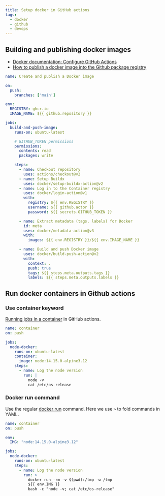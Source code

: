 ```yaml
---
title: Setup docker in GitHub actions
tags:
  - docker
  - github
  - devops
---
```


## Building and publishing docker images

- [Docker documentation: Configure GitHub Actions](https://docs.docker.com/ci-cd/github-actions/)
- [How to publish a docker image into the Github package registry](https://docs.github.com/en/actions/publishing-packages/publishing-docker-images)


```yaml title=".github/workflows/docker.yml"
name: Create and publish a Docker image

on:
  push:
    branches: ['main']

env:
  REGISTRY: ghcr.io
  IMAGE_NAME: ${{ github.repository }}

jobs:
  build-and-push-image:
    runs-on: ubuntu-latest

    # GITHUB_TOKEN permissions
    permissions:
      contents: read
      packages: write

    steps:
      - name: Checkout repository
        uses: actions/checkout@v2
      - name: Setup Buildx
        uses: docker/setup-buildx-action@v2
      - name: Log in to the Container registry
        uses: docker/login-action@v1
        with:
          registry: ${{ env.REGISTRY }}
          username: ${{ github.actor }}
          password: ${{ secrets.GITHUB_TOKEN }}

      - name: Extract metadata (tags, labels) for Docker
        id: meta
        uses: docker/metadata-action@v3
        with:
          images: ${{ env.REGISTRY }}/${{ env.IMAGE_NAME }}

      - name: Build and push Docker image
        uses: docker/build-push-action@v2
        with:
          context: .
          push: true
          tags: ${{ steps.meta.outputs.tags }}
          labels: ${{ steps.meta.outputs.labels }}
```

## Run docker containers in Github actions

### Use container keyword

[Running jobs in a container](https://docs.github.com/en/actions/using-jobs/running-jobs-in-a-container) in GitHub actions.

```yaml title=".github/workflows/test-container.yml"
name: container
on: push

jobs:
  node-docker:
    runs-on: ubuntu-latest
    container:
      image: node:14.15.0-alpine3.12
    steps:
      - name: Log the node version
        run: |
          node -v
          cat /etc/os-release
```

### Docker run command

Use the regular [docker run](https://docs.docker.com/engine/reference/commandline/run/) command. Here we use `>` to fold commands in YAML.

```yaml title=".github/workflows/test-container.yml"
name: container
on: push

env:
  IMG: "node:14.15.0-alpine3.12"

jobs:
  node-docker:
    runs-on: ubuntu-latest
    steps:
      - name: Log the node version
        run: >
          docker run -rm -v $(pwd):/tmp -w /tmp
          ${{ env.IMG }}
          bash -c "node -v; cat /etc/os-release"
```
